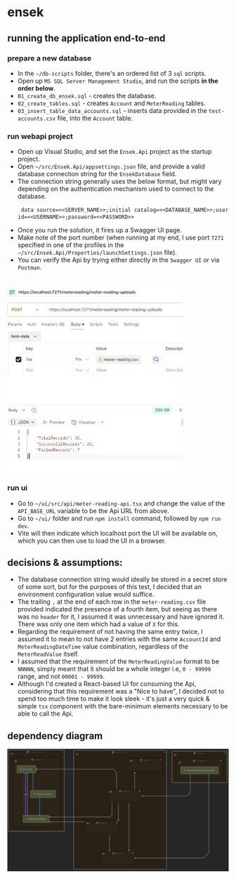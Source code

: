 # ensek

## running the application end-to-end

### prepare a new database
* In the `~/db-scripts` folder, there's an ordered list of 3 `sql` scripts.
* Open up `MS SQL Server Management Studio`, and run the scripts <b>in the order below</b>.
* `01_create_db_ensek.sql` - creates the database.
* `02_create_tables.sql` - creates `Account` and `MeterReading` tables.
* `03_insert_table_data_accounts.sql` - inserts data provided in the `test-accounts.csv` file, into the `Account` table.


### run webapi project
* Open up Visual Studio, and set the `Ensek.Api` project as the startup project.
* Open `~/src/Ensek.Api/appsettings.json` file, and provide a valid database connection string for the `EnsekDatabase` field.
* The connection string generally uses the below format, but might vary depending on the authentication mechanism used to connect to the database.
   ```
    data source=<<SERVER_NAME>>;initial catalog=<<DATABASE_NAME>>;user id=<<USERNAME>>;password=<<PASSWORD>>
   ```
* Once you run the solution, it fires up a Swagger UI page.
* Make note of the port number (when running at my end, I use port `7271` specified in one of the profiles in the `~/src/Ensek.Api/Properties/launchSettings.json` file).
* You can verify the Api by trying either directly in the `Swagger UI` or via `Postman`.

<br/>
<img width=400px src="images/postman-call.jpg">


### run ui
* Go to `~/ui/src/api/meter-reading-api.tsx` and change the value of the `API_BASE_URL` variable to be the Api URL from above.
* Go to `~/ui/` folder and run `npm install` command, followed by `npm run dev`.
* Vite will then indicate which localhost port the UI will be available on, which you can then use to load the UI in a browser.


## decisions & assumptions:
* The database connection string would ideally be stored in a secret store of some sort, but for the purposes of this test, I decided that an environment configuration value would suffice.
* The trailing `,` at the end of each row in the `meter-reading.csv` file provided indicated the presence of a fourth item, but seeing as there was no `header` for it, I assumed it was unnecessary and have ignored it. There was only one item which had a value of `X` for this.
* Regarding the requirement of not having the same entry twice, I assumed it to mean to not have 2 entries with the same `AccountId` and `MeterReadingDateTime` value combination, regardless of the `MeterReadValue` itself.
* I assumed that the requirement of the `MeterReadingValue` format to be `NNNNN`, simply meant that it should be a whole integer i.e, `0 - 99999` range, and not `00001 - 99999`.
* Although I'd created a React-based UI for consuming the Api, considering that this requirement was a "Nice to have", I decided not to spend too much time to make it look sleek - it's just a very quick & simple `tsx` component with the bare-minimum elements necessary to be able to call the Api.


## dependency diagram
<img width=1200px src="images/project-type-dependency.jpg">